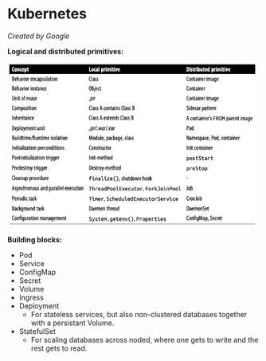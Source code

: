 # Kubernetes
*Created by Google*

__Logical and distributed primitives:__

![primitives.png](primitives.png)

__Building blocks:__
* Pod
* Service
* ConfigMap
* Secret
* Volume
* Ingress
* Deployment
  - For stateless services, but also non-clustered databases together with a persistant Volume.
* StatefulSet
  - For scaling databases across noded, where one gets to write and the rest gets to read.
